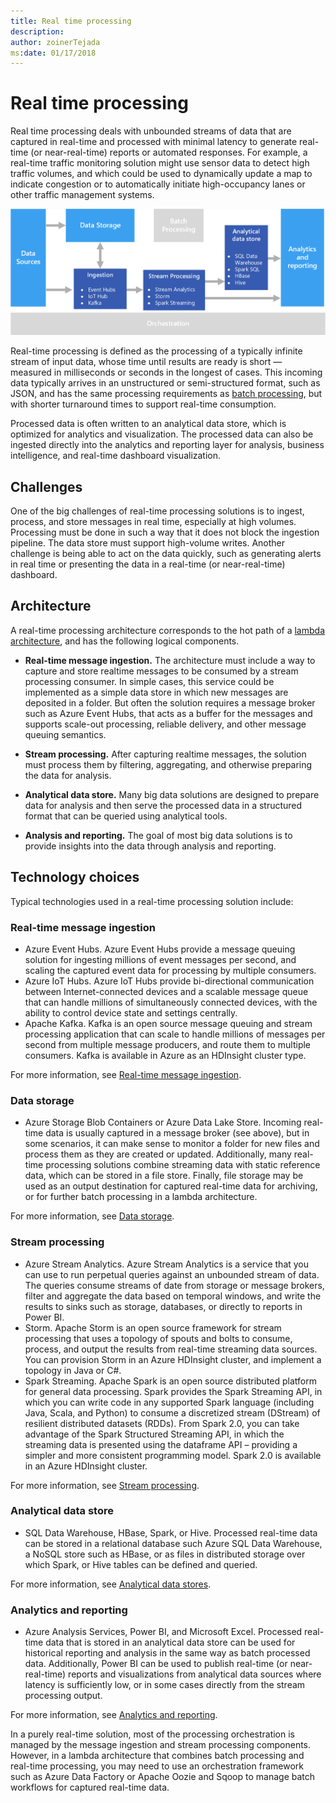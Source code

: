 ```yaml
---
title: Real time processing
description: 
author: zoinerTejada
ms:date: 01/17/2018
---
```


# Real time processing

Real time processing deals with unbounded streams of data that are captured in real-time and processed with minimal latency to generate real-time (or near-real-time) reports or automated responses. For example, a real-time traffic monitoring solution might use sensor data to detect high traffic volumes, and which could be used to dynamically update a map to indicate congestion or to automatically initiate high-occupancy lanes or other traffic management systems.

![](./images/real-time-pipeline.png)

Real-time processing is defined as the processing of a typically infinite stream of input data, whose time until results are ready is short &mdash; measured in milliseconds or seconds in the longest of cases. This incoming data typically arrives in an unstructured or semi-structured format, such as JSON, and has the same processing requirements as [batch processing](./batch-processing.md), but with shorter turnaround times to support real-time consumption.

Processed data is often written to an analytical data store, which is optimized for analytics and visualization. The processed data can also be ingested directly into the analytics and reporting layer for analysis, business intelligence, and real-time dashboard visualization.

## Challenges

One of the big challenges of real-time processing solutions is to ingest, process, and store messages in real time, especially at high volumes. Processing must be done in such a way that it does not block the ingestion pipeline. The data store must support high-volume writes. Another challenge is being able to act on the data quickly, such as generating alerts in real time or presenting the data in a real-time (or near-real-time) dashboard.

## Architecture

A real-time processing architecture corresponds to the hot path of a [lambda architecture](../concepts/big-data.md#lambda-architecture), and has the following logical components.

- **Real-time message ingestion.** The architecture must include a way to capture and store realtime messages to be consumed by a stream processing consumer. In simple cases, this service could be implemented as a simple data store in which new messages are deposited in a folder. But often the solution requires a message broker such as Azure Event Hubs, that acts as a buffer for the messages and supports scale-out processing, reliable delivery, and other message queuing semantics.

- **Stream processing.** After capturing realtime messages, the solution must process them by filtering, aggregating, and otherwise preparing the data for analysis.

- **Analytical data store.** Many big data solutions are designed to prepare data for analysis and then serve the processed data in a structured format that can be queried using analytical tools. 

- **Analysis and reporting.** The goal of most big data solutions is to provide insights into the data through analysis and reporting. 

## Technology choices

Typical technologies used in a real-time processing solution include:

### Real-time message ingestion

- Azure Event Hubs. Azure Event Hubs provide a message queuing solution for ingesting millions of event messages per second, and scaling the captured event data for processing by multiple consumers.
- Azure IoT Hubs. Azure IoT Hubs provide bi-directional communication between Internet-connected devices and a scalable message queue that can handle millions of simultaneously connected devices, with the ability to control device state and settings centrally.
- Apache Kafka. Kafka is an open source message queuing and stream processing application that can scale to handle millions of messages per second from multiple message producers, and route them to multiple consumers. Kafka is available in Azure as an HDInsight cluster type.

For more information, see [Real-time message ingestion](../technology-choices/real-time-ingestion.md).

### Data storage

- Azure Storage Blob Containers or Azure Data Lake Store. Incoming real-time data is usually captured in a message broker (see above), but in some scenarios, it can make sense to monitor a folder for new files and process them as they are created or updated. Additionally, many real-time processing solutions combine streaming data with static reference data, which can be stored in a file store. Finally, file storage may be used as an output destination for captured real-time data for archiving, or for further batch processing in a lambda architecture.

For more information, see [Data storage](../technology-choices/data-storage.md).

### Stream processing

- Azure Stream Analytics. Azure Stream Analytics is a service that you can use to run perpetual queries against an unbounded stream of data. The queries consume streams of date from storage or message brokers, filter and aggregate the data based on temporal windows, and write the results to sinks such as storage, databases, or directly to reports in Power BI.
- Storm. Apache Storm is an open source framework for stream processing that uses a topology of spouts and bolts to consume, process, and output the results from real-time streaming data sources. You can provision Storm in an Azure HDInsight cluster, and implement a topology in Java or C#.
- Spark Streaming. Apache Spark is an open source distributed platform for general data processing. Spark provides the Spark Streaming API, in which you can write code in any supported Spark language (including Java, Scala, and Python) to consume a discretized stream (DStream) of resilient distributed datasets (RDDs). From Spark 2.0, you can take advantage of the Spark Structured Streaming API, in which the streaming data is presented using the dataframe API – providing a simpler and more consistent programming model. Spark 2.0 is available in an Azure HDInsight cluster.

For more information, see [Stream processing](../technology-choices/stream-processing.md).

### Analytical data store

- SQL Data Warehouse, HBase, Spark, or Hive. Processed real-time data can be stored in a relational database such Azure SQL Data Warehouse, a NoSQL store such as HBase, or as files in distributed storage over which Spark, or Hive tables can be defined and queried.

For more information, see [Analytical data stores](../technology-choices/analytical-data-stores.md).

### Analytics and reporting

- Azure Analysis Services, Power BI, and Microsoft Excel. Processed real-time data that is stored in an analytical data store can be used for historical reporting and analysis in the same way as batch processed data. Additionally, Power BI can be used to publish real-time (or near-real-time) reports and visualizations from analytical data sources where latency is sufficiently low, or in some cases directly from the stream processing output.

For more information, see [Analytics and reporting](../technology-choices/analysis-visualizations-reporting.md).

In a purely real-time solution, most of the processing orchestration is managed by the message ingestion and stream processing components. However, in a lambda architecture that combines batch processing and real-time processing, you may need to use an orchestration framework such as Azure Data Factory or Apache Oozie and Sqoop to manage batch workflows for captured real-time data.

